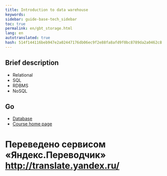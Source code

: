```yaml
--- 
title: Introduction to data warehouse 
keywords: 
sidebar: guide-base-tech_sidebar 
toc: true 
permalink: en/gbt_storage.html 
lang: en 
autotranslated: true 
hash: 514f144116beb947e2a02447176db06ec9f2e88fa8afd9f0bc8789da2a0462c8 
--- 
```


## Brief description 

* Relational 
* SQL 
* RDBMS 
* NoSQL 

## Go 

* [Database](gbt_dbms.html) 
* [Course home page](gbt_landing-page.html) 



 # Переведено сервисом «Яндекс.Переводчик» http://translate.yandex.ru/